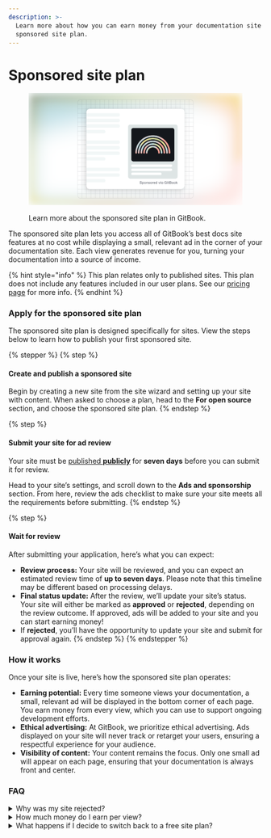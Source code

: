 ```yaml
---
description: >-
  Learn more about how you can earn money from your documentation site with our
  sponsored site plan.
---
```


# Sponsored site plan

<figure><img src="../../.gitbook/assets/10_01_25_sponsored_site_plan_hero.svg" alt=""><figcaption><p>Learn more about the sponsored site plan in GitBook.</p></figcaption></figure>

The sponsored site plan lets you access all of GitBook’s best docs site features at no cost while displaying a small, relevant ad in the corner of your documentation site. Each view generates revenue for you, turning your documentation into a source of income.

{% hint style="info" %}
This plan relates only to published sites. This plan does not include any features included in our user plans. See our [pricing page](https://www.gitbook.com/pricing) for more info.
{% endhint %}

### Apply for the sponsored site plan

The sponsored site plan is designed specifically for sites. View the steps below to learn how to publish your first sponsored site.

{% stepper %}
{% step %}
#### Create and publish a sponsored site

Begin by creating a new site from the site wizard and setting up your site with content. When asked to choose a plan, head to the **For open source** section, and choose the sponsored site plan.
{% endstep %}

{% step %}
#### Submit your site for ad review

Your site must be [published **publicly**](../../publishing-documentation/publish-a-docs-site/public-publishing.md) for **seven days** before you can submit it for review.

Head to your site’s settings, and scroll down to the **Ads and sponsorship** section. From here, review the ads checklist to make sure your site meets all the requirements before submitting.
{% endstep %}

{% step %}
#### Wait for review

After submitting your application, here’s what you can expect:

* **Review process:** Your site will be reviewed, and you can expect an estimated review time of **up to seven days**. Please note that this timeline may be different based on processing delays.
* **Final status update:** After the review, we’ll update your site’s status. Your site will either be marked as **approved** or **rejected**, depending on the review outcome. If approved, ads will be added to your site and you can start earning money!
* If **rejected**, you’ll have the opportunity to update your site and submit for approval again.
{% endstep %}
{% endstepper %}

### How it works

Once your site is live, here’s how the sponsored site plan operates:

* **Earning potential:** Every time someone views your documentation, a small, relevant ad will be displayed in the bottom corner of each page. You earn money from every view, which you can use to support ongoing development efforts.
* **Ethical advertising:** At GitBook, we prioritize ethical advertising. Ads displayed on your site will never track or retarget your users, ensuring a respectful experience for your audience.
* **Visibility of content:** Your content remains the focus. Only one small ad will appear on each page, ensuring that your documentation is always front and center.

### FAQ

<details>

<summary>Why was my site rejected?</summary>

Your site may be rejected for the sponsored site plan for several reasons. Common reasons include, but are not limited to:

* Your project is not an open source or not-for-profit project.
* The site is not published in English as it's **primary** language.
* The site does not contain quality content.
* The site does not reach a minimum number of page views per month.

</details>

<details>

<summary>How much money do I earn per view?</summary>

The CPM (cost per 1000) fluctuates, meaning there isn't a set $ amount per view.

After your site is approved, you'll gain access to your ads dashboard, giving you more insights into how your site performs over time.

</details>

<details>

<summary>What happens if I decide to switch back to a free site plan?</summary>

The sponsored site plan includes features that are not available to sites on the free plan. Switching back to a free plan will effectively downgrade your site plan, meaning you may lose access to certain features.

</details>
